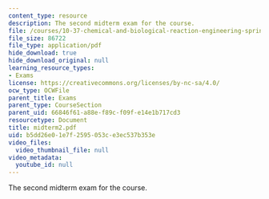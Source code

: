 ```yaml
---
content_type: resource
description: The second midterm exam for the course.
file: /courses/10-37-chemical-and-biological-reaction-engineering-spring-2007/b5dd26e01e7f2595053ce3ec537b353e_midterm2.pdf
file_size: 86722
file_type: application/pdf
hide_download: true
hide_download_original: null
learning_resource_types:
- Exams
license: https://creativecommons.org/licenses/by-nc-sa/4.0/
ocw_type: OCWFile
parent_title: Exams
parent_type: CourseSection
parent_uid: 66846f61-a88e-f89c-f09f-e14e1b717cd3
resourcetype: Document
title: midterm2.pdf
uid: b5dd26e0-1e7f-2595-053c-e3ec537b353e
video_files:
  video_thumbnail_file: null
video_metadata:
  youtube_id: null
---
```

The second midterm exam for the course.